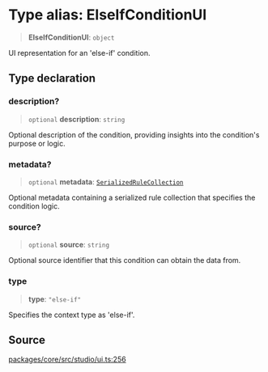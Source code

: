 # Type alias: ElseIfConditionUI

> **ElseIfConditionUI**: `object`

UI representation for an 'else-if' condition.

## Type declaration

### description?

> `optional` **description**: `string`

Optional description of the condition, providing insights into the condition's purpose or logic.

### metadata?

> `optional` **metadata**: [`SerializedRuleCollection`](../../serde/type-aliases/SerializedRuleCollection.md)

Optional metadata containing a serialized rule collection that specifies the condition logic.

### source?

> `optional` **source**: `string`

Optional source identifier that this condition can obtain the data from.

### type

> **type**: `"else-if"`

Specifies the context type as 'else-if'.

## Source

[packages/core/src/studio/ui.ts:256](https://github.com/VictorS67/encre/blob/42c3bddca4be2d23ad959c1c99381eefbf43789c/packages/core/src/studio/ui.ts#L256)
